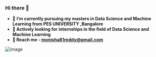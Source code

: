 ### Hi there 👋


- 🔭 <b> I’m currently pursuing my masters in Data Science and Machine Learning from PES UNIVERSITY ,Bangalore
- 🌱 Actively looking for internships in the field of Data Science and Machine Learning
- 💬 Reach me - monisha81reddy@gmail.com</b>

![image](https://user-images.githubusercontent.com/63378154/135091149-52146e8d-1494-47fd-b68c-0fec6a20dab1.png)



